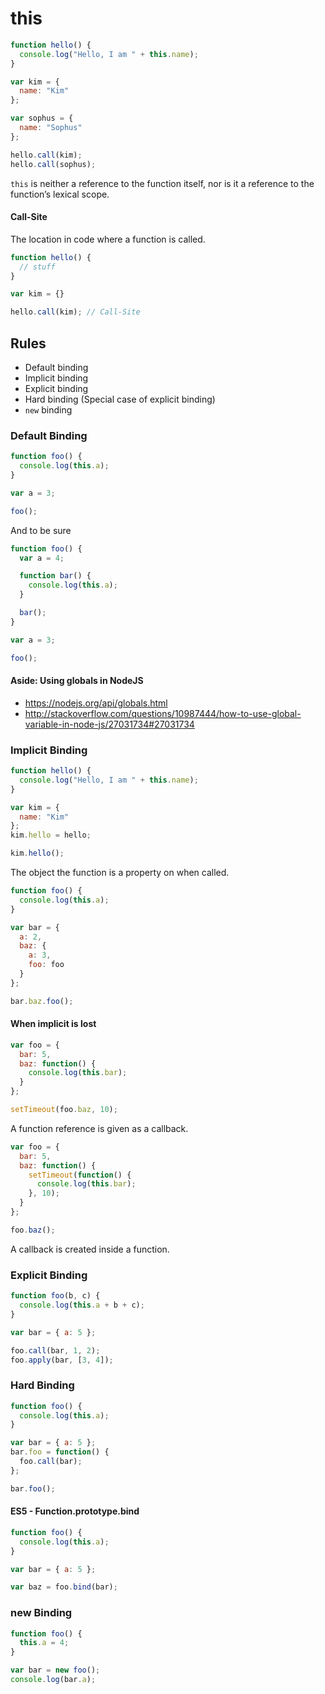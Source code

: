 # this

```js
function hello() {
  console.log("Hello, I am " + this.name);
}

var kim = {
  name: "Kim"
};

var sophus = {
  name: "Sophus"
};

hello.call(kim);
hello.call(sophus);
```

`this` is neither a reference to the function itself, nor is it a reference to the function’s lexical scope.


#### Call-Site

The location in code where a function is called.

```js
function hello() {
  // stuff
}

var kim = {}

hello.call(kim); // Call-Site
```

## Rules

- Default binding
- Implicit binding
- Explicit binding
- Hard binding (Special case of explicit binding)
- `new` binding


### Default Binding

```js
function foo() {
  console.log(this.a);
}

var a = 3;

foo();
```

And to be sure

```js
function foo() {
  var a = 4;

  function bar() {
    console.log(this.a);
  }

  bar();
}

var a = 3;

foo();
```

#### Aside: Using globals in NodeJS

- https://nodejs.org/api/globals.html
- http://stackoverflow.com/questions/10987444/how-to-use-global-variable-in-node-js/27031734#27031734


### Implicit Binding

```js
function hello() {
  console.log("Hello, I am " + this.name);
}

var kim = {
  name: "Kim"
};
kim.hello = hello;

kim.hello();
```

The object the function is a property on when called.

```js
function foo() {
  console.log(this.a);
}

var bar = {
  a: 2,
  baz: {
    a: 3,
    foo: foo
  }
};

bar.baz.foo();
```

#### When implicit is lost

```js
var foo = {
  bar: 5,
  baz: function() {
    console.log(this.bar);
  }
};

setTimeout(foo.baz, 10);
```

A function reference is given as a callback.

```js
var foo = {
  bar: 5,
  baz: function() {
    setTimeout(function() {
      console.log(this.bar);
    }, 10);
  }
};

foo.baz();
```

A callback is created inside a function.


### Explicit Binding

```js
function foo(b, c) {
  console.log(this.a + b + c);
}

var bar = { a: 5 };

foo.call(bar, 1, 2);
foo.apply(bar, [3, 4]);
```

### Hard Binding

```js
function foo() {
  console.log(this.a);
}

var bar = { a: 5 };
bar.foo = function() {
  foo.call(bar);
};

bar.foo();
```

#### ES5 - Function.prototype.bind

```js
function foo() {
  console.log(this.a);
}

var bar = { a: 5 };

var baz = foo.bind(bar);
```

### new Binding

```js
function foo() {
  this.a = 4;
}

var bar = new foo();
console.log(bar.a);
```
